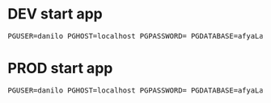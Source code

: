 # DEV start app

<pre>
PGUSER=danilo PGHOST=localhost PGPASSWORD= PGDATABASE=afyaLabs PGPORT=5432 npm run dev
</pre>

# PROD start app

<pre>
PGUSER=danilo PGHOST=localhost PGPASSWORD= PGDATABASE=afyaLabs PGPORT=5432 PORT=80 npm start
</pre>
